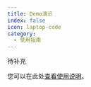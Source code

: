 ```yaml
---
title: Demo演示
index: false
icon: laptop-code
category:
  - 使用指南
---
```


待补充

您可以在此处[查看使用说明](../guide/README.md)。